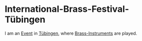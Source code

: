 # International-Brass-Festival-Tübingen

I am an [Event](600085.md) in [Tübingen](2000001), where [Brass-Instruments](90000022.md) are played.